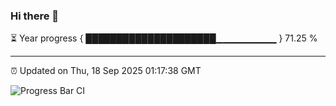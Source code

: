 ### Hi there 👋

⏳ Year progress { █████████████████████▁▁▁▁▁▁▁▁▁ } 71.25 %

---

⏰ Updated on Thu, 18 Sep 2025 01:17:38 GMT

![Progress Bar CI](https://github.com/JuvenileQ/Progress-Bar-CI/workflows/main/badge.svg)
